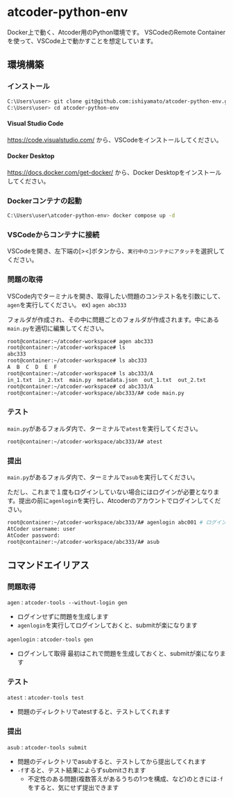 # atcoder-python-env

Docker上で動く、Atcoder用のPython環境です。
VSCodeのRemote Containerを使って、VSCode上で動かすことを想定しています。

## 環境構築

### インストール

```bash
C:\Users\user> git clone git@github.com:ishiyamato/atcoder-python-env.git
C:\Users\user> cd atcoder-python-env
```

#### Visual Studio Code

https://code.visualstudio.com/ から、VSCodeをインストールしてください。

#### Docker Desktop

https://docs.docker.com/get-docker/ から、Docker Desktopをインストールしてください。

### Dockerコンテナの起動

```bash
C:\Users\user\atcoder-python-env> docker compose up -d
```

### VSCodeからコンテナに接続

VSCodeを開き、左下端の[><]ボタンから、`実行中のコンテナにアタッチ`を選択してください。

### 問題の取得

VSCode内でターミナルを開き、取得したい問題のコンテスト名を引数にして、`agen`を実行してください。 ex) `agen abc333`

フォルダが作成され、その中に問題ごとのフォルダが作成されます。中にある`main.py`を適切に編集してください。

```bash
root@container:~/atcoder-workspace# agen abc333
root@container:~/atcoder-workspace# ls
abc333
root@container:~/atcoder-workspace# ls abc333
A  B  C  D  E  F
root@container:~/atcoder-workspace# ls abc333/A
in_1.txt  in_2.txt  main.py  metadata.json  out_1.txt  out_2.txt
root@container:~/atcoder-workspace# cd abc333/A
root@container:~/atcoder-workspace/abc333/A# code main.py
```

### テスト

`main.py`があるフォルダ内で、ターミナルで`atest`を実行してください。

```bash
root@container:~/atcoder-workspace/abc333/A# atest
```

### 提出

`main.py`があるフォルダ内で、ターミナルで`asub`を実行してください。

ただし、これまで１度もログインしていない場合にはログインが必要となります。提出の前に`agenlogin`を実行し、Atcoderのアカウントでログインしてください。

```bash
root@container:~/atcoder-workspace/abc333/A# agenlogin abc001 # ログインしていない場合のみ
AtCoder username: user
AtCoder password:
root@container:~/atcoder-workspace/abc333/A# asub
```

## コマンドエイリアス

### 問題取得

`agen` : `atcoder-tools --without-login gen`
  - ログインせずに問題を生成します
  - `agenlogin`を実行してログインしておくと、submitが楽になります

`agenlogin` : `atcoder-tools gen`
  - ログインして取得 最初はこれで問題を生成しておくと、submitが楽になります

### テスト

`atest` : `atcoder-tools test`
  - 問題のディレクトリでatestすると、テストしてくれます

### 提出

`asub` : `atcoder-tools submit`
  - 問題のディレクトリでasubすると、テストしてから提出してくれます
  - `-f`すると、テスト結果によらずsubmitされます
    - 不定性のある問題(複数答えがあるうちの1つを構成、など)のときには`-f`をすると、気にせず提出できます
